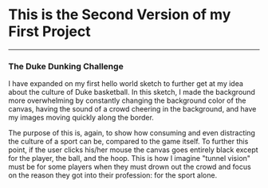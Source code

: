 # This is the Second Version of my First Project
------

### The Duke Dunking Challenge

I have expanded on my first hello world sketch to further get at my idea about the culture of Duke basketball. In this sketch, I made the background more overwhelming by constantly changing the background color of the canvas, having the sound of a crowd cheering in the background, and have my images moving quickly along the border.

The purpose of this is, again, to show how consuming and even distracting the culture of a sport can be, compared to the game itself. To further this point, if the user clicks his/her mouse the canvas goes entirely black except for the player, the ball, and the hoop. This is how I imagine "tunnel vision" must be for some players when they must drown out the crowd and focus on the reason they got into their profession: for the sport alone.
